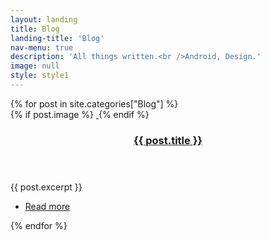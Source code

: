 ```yaml
---
layout: landing
title: Blog
landing-title: 'Blog'
nav-menu: true
description: 'All things written.<br />Android, Design.'
image: null
style: style1
---
```

<!-- Main -->
<div id="main" class="alt">
	<section class="spotlights">
		{% for post in site.categories["Blog"] %}
			<section>
				{% if post.image %}
					<a href="{{ site.baseurl }}{{ post.url }}" class="image">
						<img src="{{ site.baseurl }}/{{ post.image }}" alt="" data-position="center center" />
					</a>
				{% endif %}
				<div class="content">
					<div class="inner">
						<header class="major">
							<h3><a href="{{ site.baseurl }}{{ post.url }}">{{ post.title }}</a></h3>
						</header>
						<p>{{ post.excerpt }}</p>
						<ul class="actions">
							<li><a href="{{ site.baseurl }}{{ post.url }}" class="button">Read more</a></li>
						</ul>
					</div>
				</div>
			</section>
		{% endfor %}
	</section>
</div>
